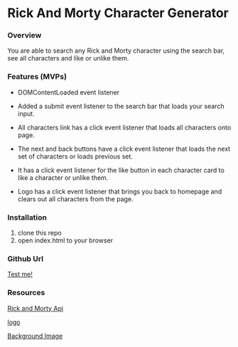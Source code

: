 # Rick And Morty Character Generator

### Overview
You are able to search any Rick and Morty character using the search bar, see all characters and like or unlike them.  


### Features (MVPs)
* DOMContentLoaded event listener

* Added a submit event listener to the search bar that loads your search input.

* All characters link has a click event listener that loads all characters onto page.

* The next and back buttons have a click event listener that loads the next set of characters or loads previous set.

* It has a click event listener for the like button in each character card to like a character or unlike them. 

* Logo has a click event listener that brings you back to homepage and clears out all characters from the page. 


### Installation
1. clone this repo
2. open index.html to your browser


### Github Url
[Test me!](https://jenniferjim97.github.io/js-project-build-1/#)

### Resources
[Rick and Morty Api](https://rickandmortyapi.com/api/character)

[logo](https://www.logolynx.com/images/logolynx/1b/1b195a66f61b7036991d19b9a2bb4e7c.jpeg)

[Background Image](https://i.pinimg.com/originals/6b/81/a1/6b81a1049b32cfa0fe2038fbc0a6d097.png)
